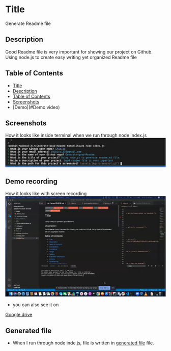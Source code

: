   # Title 
  Generate Readme file

  ## Description
  Good Readme file is very important for showing our project on Github. Using node.js to create easy writing yet organized Readme file

  ## Table of Contents
  - [Title](#title)
  - [Description](#description)
  - [Table of Contents](#table-of-contents)
  - [Screenshots](#screenshots)
  - [Demo](#Demo video)

  ## Screenshots
  How it looks like inside terminal when we run through node index.js
  <img src="image/screenshot.png" alt="Using Node.js to generate readme file"/>

  ## Demo recording
  How it looks like with screen recording
  <img src="image/Demo.gif" alt="Using Node.js to generate readme file"/>
  - you can also see it on 
  <a href="https://drive.google.com/file/d/1XEXy4Ng1VfIOXcNfB-skRxPeq5K7h9mI/view?usp=sharing" target="_blank">
  Google drive</a>

  ## Generated file
  * When I run through node inde.js, file is written in 
  [generated file](output.md) file. 

